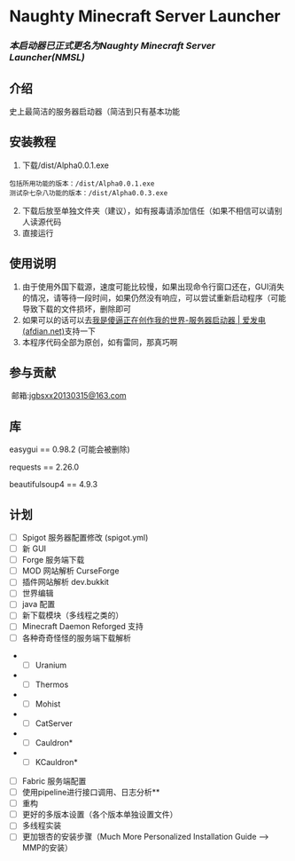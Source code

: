 # **Naughty Minecraft Server Launcher**

### ***本启动器已正式更名为Naughty Minecraft Server Launcher(NMSL)***

## 介绍
史上最简洁的服务器启动器（简洁到只有基本功能


## 安装教程

1.  下载/dist/Alpha0.0.1.exe
```
包括所用功能的版本：/dist/Alpha0.0.1.exe
测试杂七杂八功能的版本：/dist/Alpha0.0.3.exe
```
2.  下载后放至单独文件夹（建议），如有报毒请添加信任（如果不相信可以请别人读源代码
3.  直接运行

## 使用说明

1.  由于使用外国下载源，速度可能比较慢，如果出现命令行窗口还在，GUI消失的情况，请等待一段时间，如果仍然没有响应，可以尝试重新启动程序（可能导致下载的文件损坏，删除即可
2.  如果可以的话可以去[我是傻逼正在创作我的世界-服务器启动器 | 爱发电 (afdian.net)](https://afdian.net/@woshishabi)支持一下
3.  本程序代码全部为原创，如有雷同，那真巧啊

## 参与贡献

​    邮箱:jgbsxx20130315@163.com

## 库

easygui == 0.98.2 (可能会被删除)

requests == 2.26.0

beautifulsoup4 == 4.9.3

## 计划

- [ ] Spigot 服务器配置修改 (spigot.yml)
- [ ] 新 GUI
- [ ] Forge 服务端下载
- [ ] MOD 网站解析 CurseForge
- [ ] 插件网站解析 dev.bukkit
- [ ] 世界编辑
- [ ] java 配置
- [ ] 新下载模块（多线程之类的）
- [ ] Minecraft Daemon Reforged 支持
- [ ] 各种奇奇怪怪的服务端下载解析
- - [ ] Uranium
- - [ ] Thermos
- - [ ] Mohist
- - [ ] CatServer
- - [ ] Cauldron*
- - [ ] KCauldron*
- [ ] Fabric 服务端配置
- [ ] 使用pipeline进行接口调用、日志分析**
- [ ] 重构
- [ ] 更好的多版本设置（各个版本单独设置文件）
- [ ] 多线程实装
- [ ] 更加银杏的安装步骤（Much More Personalized Installation Guide --> MMP的安装）